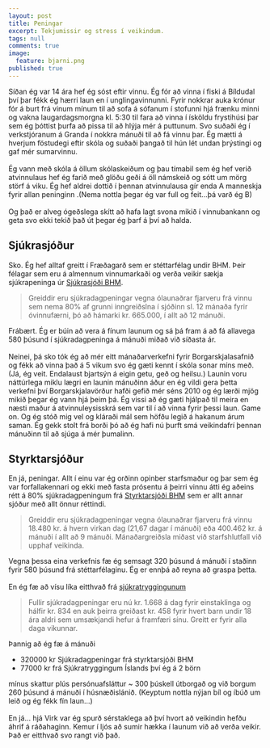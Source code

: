```yaml
---
layout: post
title: Peningar
excerpt: Tekjumissir og stress í veikindum.
tags: null
comments: true
image:
  feature: bjarni.png
published: true
---
```


Síðan ég var 14 ára hef ég sóst eftir vinnu. Ég fór að vinna í fiski á Bíldudal því þar fékk ég hærri laun en í unglingavinnunni. Fyrir nokkrar auka krónur fór á burt frá vinum mínum til að sofa á sófanum í stofunni hjá frænku minni og vakna laugardagsmorgna kl. 5:30 til fara að vinna í ísköldu frystihúsi þar sem ég þóttist þurfa að pissa til að hlýja mér á puttunum. Svo suðaði ég í verkstjóranum á Granda í nokkra mánuði til að fá vinnu þar. Ég mætti á hverjum föstudegi eftir skóla og suðaði  þangað til hún lét undan þrýstingi og gaf mér sumarvinnu. 
 <br><br>
Ég vann með skóla á öllum skólaskeiðum og þau tímabil sem ég hef verið atvinnulaus hef ég farið með glöðu geði á öll námskeið og sótt um mörg störf á viku. Ég hef aldrei dottið í þennan atvinnulausa gír enda A manneskja fyrir allan peninginn .(Nema nottla þegar ég var full og feit...þá varð ég B) 
 <br><br>
Og það er alveg ógeðslega skítt að hafa lagt svona mikið í vinnubankann og geta svo ekki tekið það út þegar ég þarf á því að halda.  
 
## Sjúkrasjóður
Sko. Ég hef alltaf greitt í Fræðagarð sem er stéttarfélag undir BHM. Þeir félagar sem eru á almennum vinnumarkaði og verða veikir sækja sjúkrapeninga úr [Sjúkrasjóði BHM](http://www.bhm.is/styrkir-og-sjodir/sjukrasjodur/styrkir/nr/2374). 

> Greiddir eru sjúkradagpeningar vegna ólaunaðrar fjarveru frá vinnu sem nema 80% af grunni inngreiðslna í sjóðinn sl. 12 mánaða fyrir óvinnufærni, þó að hámarki kr. 665.000,  í allt að 12 mánuði. 

Frábært. Ég er búin að vera á fínum launum og sá þá fram á að fá allavega 580 þúsund í sjúkradagpeninga á mánuði miðað við síðasta ár. 
 <br><br>
Neinei, þá sko tók ég að mér eitt mánaðarverkefni fyrir Borgarskjalasafnið og fékk að vinna það á 5 vikum svo ég gæti kennt í skóla sonar míns með. (Já, ég veit. Endalaust bjartsýn á eigin getu, geð og heilsu.) Launin voru náttúrlega miklu lægri en launin mánuðinn áður en ég vildi gera þetta verkefni því Borgarskjalavörður hafði gefið mér séns 2010 og ég lærði mjög mikið þegar ég vann hjá þeim þá. Ég vissi að ég gæti hjálpað til meira en næsti maður á atvinnuleysisskrá sem var til í að vinna fyrir þessi laun. Game on. Og ég stóð mig vel og kláraði mál sem höfðu legið á hakanum árum saman. Ég gekk stolt frá borði þó að ég hafi nú þurft smá veikindafrí þennan mánuðinn til að sjúga á mér þumalinn. 

## Styrktarsjóður
En já, peningar. 
Allt í einu var ég orðinn opinber starfsmaður og þar sem ég var forfallakennari og ekki með fasta prósentu á þeirri vinnu átti ég aðeins rétt á 80% sjúkradagpeningum frá [Styrktarsjóði BHM](http://www.bhm.is/styrkir-og-sjodir/styrktarsjodur/styrkir/nr/2395) sem er allt annar sjóður með allt önnur réttindi. 

> Greiddir eru sjúkradagpeningar vegna ólaunaðrar fjarveru frá vinnu 18.480 kr. á hvern virkan dag (21,67 dagar í mánuði) eða 400.462 kr. á mánuði í allt að 9 mánuði. Mánaðargreiðsla miðast við starfshlutfall við upphaf veikinda.

Vegna þessa eina verkefnis fæ ég semsagt 320 þúsund á mánuði í staðinn fyrir 580 þúsund frá stéttarfélaginu. Ég er ennþá að reyna að graspa þetta. 
 <br><br>
En ég fæ að vísu líka eitthvað frá [sjúkratryggingunum](http://www.sjukra.is/heilbrigdisthjonusta/sjukradagpeningar/)   

> Fullir sjúkradagpeningar eru nú kr. 1.668 á dag fyrir einstaklinga og hálfir kr. 834 en auk þeirra greiðast kr. 458 fyrir hvert barn undir 18 ára aldri sem umsækjandi hefur á framfæri sínu. Greitt er fyrir alla daga vikunnar. 

Þannig að ég fæ á mánuði
- 320000 kr Sjúkradagpeningar frá styrktarsjóði BHM
- 77000 kr frá Sjúkratryggingum Íslands því ég á 2 börn

mínus skattur plús persónuafsláttur
~ 300 þúskell útborgað og við borgum 260 þúsund á mánuði í húsnæðislánið. (Keyptum nottla nýjan bíl og íbúð um leið og ég fékk fín laun...)
 <br><br>
En já... hjá Virk var ég spurð sérstaklega að því hvort að veikindin hefðu áhrif á ráðahaginn. Kemur í ljós að sumir hækka í launum við að verða veikir. Það er eitthvað svo rangt við það.
